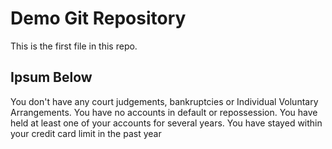 # Demo Git Repository

This is the first file in this repo.

## Ipsum Below

You don't have any court judgements, bankruptcies or Individual Voluntary Arrangements. You have no accounts in default or repossession. You have held at least one of your accounts for several years. You have stayed within your credit card limit in the past year
